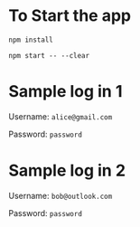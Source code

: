 # To Start the app
`npm install`

`npm start -- --clear`

# Sample log in 1
Username: `alice@gmail.com`

Password: `password`

# Sample log in 2
Username: `bob@outlook.com`

Password: `password`